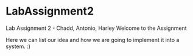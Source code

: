 # LabAssignment2
Lab Assignment 2 - Chadd, Antonio, Harley
Welcome to the Assignment 

Here we can list our idea and how we are going to implement it into a system. :) 
